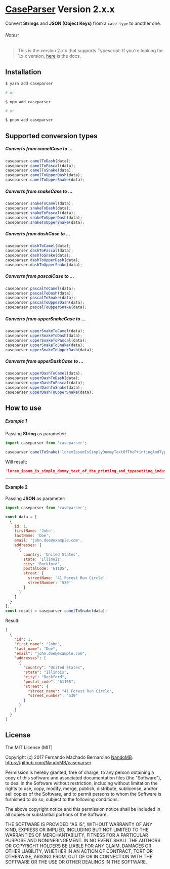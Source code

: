 # [CaseParser](https://github.com/NandoMB/caseparser) Version 2.x.x
Convert **Strings** and **JSON (Object Keys)** from a ```case type``` to another one.


###### Notes:
>  This is the version 2.x.x that supports Typescript. If you're looking for 1.x.x version, [here](https://github.com/NandoMB/caseparser/tree/v1.x.x) is the docs.


## Installation

```sh
$ yarn add caseparser

# or

$ npm add caseparser

# or

$ pnpm add caseparser
```

## Supported conversion types

##### Converts from camelCase to ...
```js
caseparser.camelToDash(data);
caseparser.camelToPascal(data);
caseparser.camelToSnake(data);
caseparser.camelToUpperDash(data);
caseparser.camelToUpperSnake(data);
```
##### Converts from snakeCase to ...
```js
caseparser.snakeToCamel(data);
caseparser.snakeToDash(data);
caseparser.snakeToPascal(data);
caseparser.snakeToUpperDash(data);
caseparser.snakeToUpperSnake(data);
```
##### Converts from dashCase to ...
```js
caseparser.dashToCamel(data);
caseparser.dashToPascal(data);
caseparser.dashToSnake(data);
caseparser.dashToUpperDash(data);
caseparser.dashToUpperSnake(data);
```
##### Converts from pascalCase to ...
```js
caseparser.pascalToCamel(data);
caseparser.pascalToDash(data);
caseparser.pascalToSnake(data);
caseparser.pascalToUpperDash(data);
caseparser.pascalToUpperSnake(data);
```
##### Converts from upperSnakeCase to ...
```js
caseparser.upperSnakeToCamel(data);
caseparser.upperSnakeToDash(data);
caseparser.upperSnakeToPascal(data);
caseparser.upperSnakeToSnake(data);
caseparser.upperSnakeToUpperDash(data);
```
##### Converts from upperDashCase to ...
```js
caseparser.upperDashToCamel(data);
caseparser.upperDashToDash(data);
caseparser.upperDashToPascal(data);
caseparser.upperDashToSnake(data);
caseparser.upperDashToUpperSnake(data);
```



## How to use


##### Example 1
Passing **String** as parameter:
```ts
import caseparser from 'caseparser';

caseparser.camelToSnake('loremIpsumIsSimplyDummyTextOfThePrintingAndTypesettingIndustry');
```
Will result:
```json
'lorem_ipsum_is_simply_dummy_text_of_the_printing_and_typesetting_industry'
```
---
#### Example 2
Passing **JSON** as parameter:
```js
import caseparser from 'caseparser';

const data = [
  {
    id: 1,
    firstName: 'John',
    lastName: 'Doe',
    email: 'john.doe@example.com',
    addresses: [
      {
        country: 'United States',
        state: 'Illinois',
        city: 'Rockford',
        postalCode: '61105',
        street: {
          streetName: '41 Forest Run Circle',
          streetNumber: '539'
        }
      }
    ]
  }
];
const result = caseparser.camelToSnake(data);
```
Result:
```json
[
  {
    "id": 1,
    "first_name": "John",
    "last_name": "Doe",
    "email": "john.doe@example.com",
    "addresses": [
      {
        "country": "United States",
        "state": "Illinois",
        "city": "Rockford",
        "postal_code": "61105",
        "street": {
          "street_name": "41 Forest Run Circle",
          "street_number": "539"
        }
      }
    ]
  }
]
```

## License
The MIT License (MIT)

Copyright (c) 2017 Fernando Machado Bernardino
[NandoMB](https://github.com/NandoMB). https://github.com/NandoMB/caseparser

Permission is hereby granted, free of charge, to any person obtaining a copy
of this software and associated documentation files (the "Software"), to deal
in the Software without restriction, including without limitation the rights
to use, copy, modify, merge, publish, distribute, sublicense, and/or sell
copies of the Software, and to permit persons to whom the Software is
furnished to do so, subject to the following conditions:

The above copyright notice and this permission notice shall be included in all
copies or substantial portions of the Software.

THE SOFTWARE IS PROVIDED "AS IS", WITHOUT WARRANTY OF ANY KIND, EXPRESS OR
IMPLIED, INCLUDING BUT NOT LIMITED TO THE WARRANTIES OF MERCHANTABILITY,
FITNESS FOR A PARTICULAR PURPOSE AND NONINFRINGEMENT. IN NO EVENT SHALL THE
AUTHORS OR COPYRIGHT HOLDERS BE LIABLE FOR ANY CLAIM, DAMAGES OR OTHER
LIABILITY, WHETHER IN AN ACTION OF CONTRACT, TORT OR OTHERWISE, ARISING FROM,
OUT OF OR IN CONNECTION WITH THE SOFTWARE OR THE USE OR OTHER DEALINGS IN THE
SOFTWARE.
